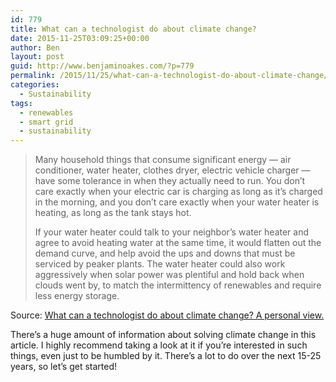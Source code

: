 ```yaml
---
id: 779
title: What can a technologist do about climate change?
date: 2015-11-25T03:09:25+00:00
author: Ben
layout: post
guid: http://www.benjaminoakes.com/?p=779
permalink: /2015/11/25/what-can-a-technologist-do-about-climate-change/
categories:
  - Sustainability
tags:
  - renewables
  - smart grid
  - sustainability
---
```

> Many household things that consume significant energy — air conditioner, water heater, clothes dryer, electric vehicle charger — have some tolerance in when they actually need to run. You don’t care exactly when your electric car is charging as long as it’s charged in the morning, and you don’t care exactly when your water heater is heating, as long as the tank stays hot.
> 
> If your water heater could talk to your neighbor’s water heater and agree to avoid heating water at the same time, it would flatten out the demand curve, and help avoid the ups and downs that must be serviced by peaker plants. The water heater could also work aggressively when solar power was plentiful and hold back when clouds went by, to match the intermittency of renewables and require less energy storage.

Source: <a href="http://worrydream.com/ClimateChange/" target="_blank">What can a technologist do about climate change? A personal view.</a>

There&#8217;s a huge amount of information about solving climate change in this article. I highly recommend taking a look at it if you&#8217;re interested in such things, even just to be humbled by it. There&#8217;s a lot to do over the next 15-25 years, so let&#8217;s get started!